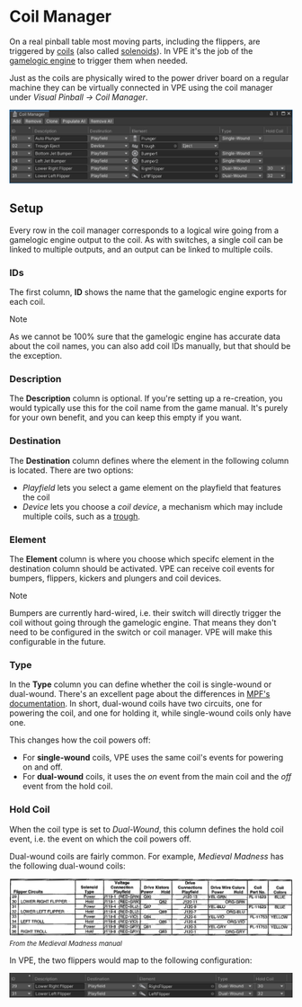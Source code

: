 # Coil Manager

On a real pinball table most moving parts, including the flippers, are triggered by [coils](https://en.wikipedia.org/wiki/Inductor) (also called [solenoids](https://en.wikipedia.org/wiki/Solenoid)). In VPE it's the job of the [gamelogic engine](~/creators-guide/manual/gamelogic-engine.md) to trigger them when needed.

Just as the coils are physically wired to the power driver board on a regular machine they can be virtually connected in VPE using the coil manager under *Visual Pinball -> Coil Manager*.

![Coil Manager](coil-manager.png)

## Setup

Every row in the coil manager corresponds to a logical wire going from a gamelogic engine output to the coil. As with switches, a single coil can be linked to multiple outputs, and an output can be linked to multiple coils.

### IDs

The first column, **ID** shows the name that the gamelogic engine exports for each coil.

> [!note]
> As we cannot be 100% sure that the gamelogic engine has accurate data about the coil names, you can also add coil IDs manually, but that should be the exception.

### Description

The **Description** column is optional. If you're setting up a re-creation, you would typically use this for the coil name from the game manual. It's purely for your own benefit, and you can keep this empty if you want.

### Destination

The **Destination** column defines where the element in the following column is located. There are two options:

- *Playfield* lets you select a game element on the playfield that features the coil
- *Device* lets you choose a *coil device*, a mechanism which may include multiple coils, such as a [trough](../manual/mechanisms/troughs.md).

### Element

The **Element** column is where you choose which specifc element in the destination column should be activated. VPE can receive coil events for bumpers, flippers, kickers and plungers and coil devices.

> [!note]
> Bumpers are currently hard-wired, i.e. their switch will directly trigger the coil without going through the gamelogic engine. That means they don't need to be configured in the switch or coil manager. VPE will make this configurable in the future.

### Type

In the **Type** column you can define whether the coil is single-wound or dual-wound. There's an excellent page about the differences in [MPF's documentation](https://docs.missionpinball.org/en/latest/mechs/coils/dual_vs_single_wound.html). In short, dual-wound coils have two circuits, one for powering the coil, and one for holding it, while single-wound coils only have one.

This changes how the coil powers off:

- For **single-wound** coils, VPE uses the same coil's events for powering on and off.
- For **dual-wound** coils, it uses the *on* event from the main coil and the *off* event from the hold coil.

### Hold Coil

When the coil type is set to *Dual-Wound*, this column defines the hold coil event, i.e. the event on which the coil powers off.

Dual-wound coils are fairly common. For example, *Medieval Madness* has the following dual-wound coils:

![Medieval Madness dual-wound coils](dual-wound-coils.png)
<small>*From the Medieval Madness manual*</small>

In VPE, the two flippers would map to the following configuration:

![Dual-wound example configuration](switch-manager-dual-wound.png)
